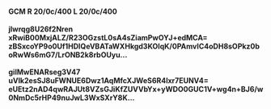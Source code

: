 #### GCM R 20/0c/400 L 20/0c/400
**jlwrqg8U26f2Nren**<br/>**xRwiB00MxjALZ/R23OGzstL0sA4sZiamPwOYJ+edMCA=**<br/>**zBSxcoYP9o0Uf1HDIQeVBATaWXHkgd3KOIqK/0PAmvIC4oDH8sOPkz0boRwWs6mG7/LrONB2k8rbOUyu...**<br/><br/>
**gilMwENARseg3V47**<br/>**uVIk2esSJ8uFWNUE6Dwz1AqMfcXJWeS6R4lxr7EUNV4=**<br/>**eUEtz2nAD4qwRAJUt8VZsGJiKfZUVVbYx+yWDO0GUC1V+wg4n+BJ6/w0NmDc5rHP49nuJwL3WxSXrY8K...**